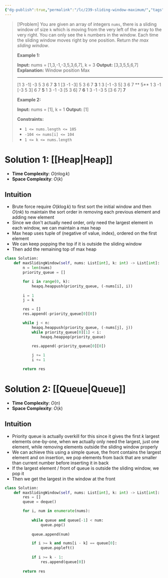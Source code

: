```yaml
---
{"dg-publish":true,"permalink":"/lc/239-sliding-window-maximum/","tags":["array","slidingWindow","priorityQueue","queue"]}
---
```


>[!Problem]
>You are given an array of integers `nums`, there is a sliding window of size `k` which is moving from the very left of the array to the very right. You can only see the `k` numbers in the window. Each time the sliding window moves right by one position.
> Return _the max sliding window_.
> 
> **Example 1:**
> 
> **Input:** nums = [1,3,-1,-3,5,3,6,7], k = 3
> **Output:** [3,3,5,5,6,7]
> **Explanation:** 
> Window position                Max
> ---------------               -----
> [1  3  -1] -3  5  3  6  7       **3**
>  1 [3  -1  -3] 5  3  6  7       **3**
>  1  3 [-1  -3  5] 3  6  7      ** 5**
>  1  3  -1 [-3  5  3] 6  7       **5**
>  1  3  -1  -3 [5  3  6] 7       **6**
>  1  3  -1  -3  5 [3  6  7]      **7**
> 
> **Example 2:**
> 
> **Input:** nums = [1], k = 1
> **Output:** [1]
> 
> **Constraints:**
> 
> - `1 <= nums.length <= 105`
> - `-104 <= nums[i] <= 104`
> - `1 <= k <= nums.length`

# Solution 1: [[Heap\|Heap]]
- **Time Complexity**: $O(n \log{k})$
- **Space Complexity**: $O(k)$

## Intuition
- Brute force require $O(k \log{k})$ to first sort the initial window and then $O(n k)$ to maintain the sort order in removing each previous element and adding new element
- Since we don't actually need order, only need the largest element in each window, we can maintain a max heap
- Max heap uses tuple of (negative of value, index), ordered on the first element
- We can keep popping the top if it is outside the sliding window
- Then add the remaining top of max heap

```python
class Solution:
    def maxSlidingWindow(self, nums: List[int], k: int) -> List[int]:
        n = len(nums)
        priority_queue = []

        for i in range(0, k):
            heapq.heappush(priority_queue, (-nums[i], i))
        
        i = 1
        j = k

        res = []
        res.append(-priority_queue[0][0])

        while j < n:
            heapq.heappush(priority_queue, (-nums[j], j))
            while priority_queue[0][1] < i:
                heapq.heappop(priority_queue)
            
            res.append(-priority_queue[0][0])

            j += 1
            i += 1

        return res
```

# Solution 2: [[Queue\|Queue]]
- **Time Complexity**: $O(n)$
- **Space Complexity**: $O(k)$

## Intuition
- Priority queue is actually overkill for this since it gives the first $k$ largest elements one-by-one, when we actually only need the largest, just one element, while removing elements outside the sliding window properly
- We can achieve this using a simple queue, the front contains the largest element and on insertion, we pop elements from back that are smaller than current number before inserting it in back
- If the largest element / front of queue is outside the sliding window, we pop it
- Then we get the largest in the window at the front

```python
class Solution:
    def maxSlidingWindow(self, nums: List[int], k: int) -> List[int]:
        res = []
        queue = deque()

        for i, num in enumerate(nums):
            
            while queue and queue[-1] < num:
                queue.pop()
            
            queue.append(num)

            if i >= k and nums[i - k] == queue[0]:
                queue.popleft()
            
            if i >= k - 1:
                res.append(queue[0])
        
        return res
```
